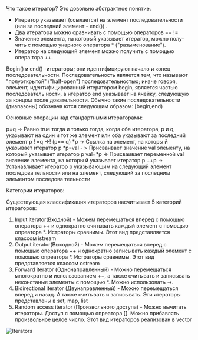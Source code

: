 Что такое итератор? Это довольно абстрактное понятие.
- Итератор указывает (ссылается) на элемент последовательности (или
за последний элемент - end()) .
- Два итератора можно сравнивать с помощью операторов == !=
- Значение элемента, на который указывает итератор, можно полу­
чить с помощью унарного оператора * ("разыменование").
- Итератор на следующий элемент можно получить с помощью опера­
тора ++.


Begin() и end() -итераторы; они идентифицируют начало и конец
последовательности. Последовательность является тем, что называют
"полуоткрытой" ("half-open") последовательностью; иначе говоря, элемент,
идентифицированный итератором begin, является частью последователь­
ности, а итератор end указывает на ячейку, следующую за концом после­
довательности. Обычно такие последовательности (диапазоны) обознача­
ются следующим образом: [begin,end)

Основные операции над стандартными итераторами:

p=q -> Равно true тогда и только тогда, когда оба итератора, р и q, указывают на
один и тот же элемент или оба указывают за последний элемент
р ! =q ->! (p== q)
*р -> Ссылка на элемент, на которы й указывает итератор р
*p=val - > Присваивает значение val элементу, на который указывает итератор р
val=*p -> Присваивает переменной val значение элемента, на которы й указывает
итератор р
++р -> Устанавливает итератор р указывающим на следующий элемент последова­
тельности или на элемент, следующий за последним элементом последова­
тельности



Категории итераторов:

Существующая классификация итераторов насчитывает 5 категорий итераторов:
1. Input iterator(Входной) - Mожем перемещаться вперед с помощью оператора ++ и однократно считывать каждый элемент с помощью опреатора *. Истраторы сравнимы. Этот вид представляется классом istream
2. Output iterator(Выходной) - Можем перемещаться вперед с помощью оператора ++ и однократно записывать каждый элемент с помощью опреатора *. Истраторы сравнимы. Этот вид представляется классом ostream
3. Forward iterator (Однонаправленный) - Можно перемещаться многократно и использованием ++, а также считывать и записывать неконстаные элементы с помощью *. Можно использовать ->. 
4. Bidirectional iterator (Двунаправленный) - Можно перемещаться вперед и назад. А также считывать и записывать. Эти итераторы представлены в set, map, list
5. Random access iterator (Произвольного доступа) - Можно вычитать итераторы. Доступ с помощью опреатора []. Можно прибавлять произвольное целое число.  Этот вид итераторов реализован в vector 

![Iterators](//images/iterators.png/150x100 "Iterators")